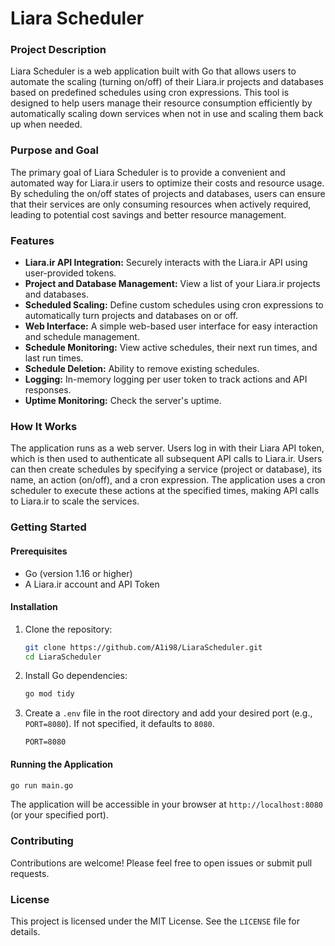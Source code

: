 # Liara Scheduler

### Project Description
Liara Scheduler is a web application built with Go that allows users to automate the scaling (turning on/off) of their Liara.ir projects and databases based on predefined schedules using cron expressions. This tool is designed to help users manage their resource consumption efficiently by automatically scaling down services when not in use and scaling them back up when needed.

### Purpose and Goal
The primary goal of Liara Scheduler is to provide a convenient and automated way for Liara.ir users to optimize their costs and resource usage. By scheduling the on/off states of projects and databases, users can ensure that their services are only consuming resources when actively required, leading to potential cost savings and better resource management.

### Features
*   **Liara.ir API Integration:** Securely interacts with the Liara.ir API using user-provided tokens.
*   **Project and Database Management:** View a list of your Liara.ir projects and databases.
*   **Scheduled Scaling:** Define custom schedules using cron expressions to automatically turn projects and databases on or off.
*   **Web Interface:** A simple web-based user interface for easy interaction and schedule management.
*   **Schedule Monitoring:** View active schedules, their next run times, and last run times.
*   **Schedule Deletion:** Ability to remove existing schedules.
*   **Logging:** In-memory logging per user token to track actions and API responses.
*   **Uptime Monitoring:** Check the server's uptime.

### How It Works
The application runs as a web server. Users log in with their Liara API token, which is then used to authenticate all subsequent API calls to Liara.ir. Users can then create schedules by specifying a service (project or database), its name, an action (on/off), and a cron expression. The application uses a cron scheduler to execute these actions at the specified times, making API calls to Liara.ir to scale the services.

### Getting Started

#### Prerequisites
*   Go (version 1.16 or higher)
*   A Liara.ir account and API Token

#### Installation
1.  Clone the repository:
    ```bash
    git clone https://github.com/A1i98/LiaraScheduler.git
    cd LiaraScheduler
    ```
2.  Install Go dependencies:
    ```bash
    go mod tidy
    ```
3.  Create a `.env` file in the root directory and add your desired port (e.g., `PORT=8080`). If not specified, it defaults to `8080`.
    ```
    PORT=8080
    ```

#### Running the Application
```bash
go run main.go
```
The application will be accessible in your browser at `http://localhost:8080` (or your specified port).

### Contributing
Contributions are welcome! Please feel free to open issues or submit pull requests.

### License
This project is licensed under the MIT License. See the `LICENSE` file for details.
